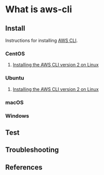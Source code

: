 # What is aws-cli

## Install

Instructions for installing [AWS CLI].

### CentOS

1. [Installing the AWS CLI version 2 on Linux]

### Ubuntu

1. [Installing the AWS CLI version 2 on Linux]

### macOS

### Windows

## Test

## Troubleshooting

## References

[AWS CLI]: https://aws.amazon.com/cli/
[Installing the AWS CLI version 2 on Linux]: https://docs.aws.amazon.com/cli/latest/userguide/install-cliv2-linux.html